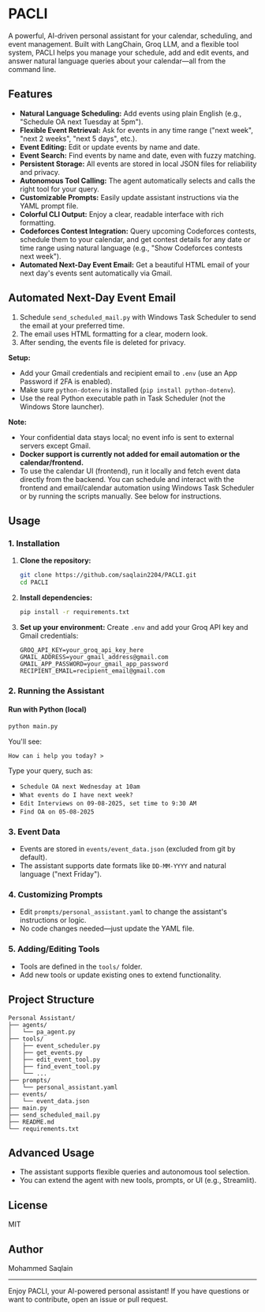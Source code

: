 # PACLI

A powerful, AI-driven personal assistant for your calendar, scheduling, and event management. Built with LangChain, Groq LLM, and a flexible tool system, PACLI helps you manage your schedule, add and edit events, and answer natural language queries about your calendar—all from the command line.

## Features
- **Natural Language Scheduling:** Add events using plain English (e.g., "Schedule OA next Tuesday at 5pm").
- **Flexible Event Retrieval:** Ask for events in any time range ("next week", "next 2 weeks", "next 5 days", etc.).
- **Event Editing:** Edit or update events by name and date.
- **Event Search:** Find events by name and date, even with fuzzy matching.
- **Persistent Storage:** All events are stored in local JSON files for reliability and privacy.
- **Autonomous Tool Calling:** The agent automatically selects and calls the right tool for your query.
- **Customizable Prompts:** Easily update assistant instructions via the YAML prompt file.
- **Colorful CLI Output:** Enjoy a clear, readable interface with rich formatting.
- **Codeforces Contest Integration:** Query upcoming Codeforces contests, schedule them to your calendar, and get contest details for any date or time range using natural language (e.g., "Show Codeforces contests next week").
- **Automated Next-Day Event Email:** Get a beautiful HTML email of your next day's events sent automatically via Gmail.

## Automated Next-Day Event Email

1. Schedule `send_scheduled_mail.py` with Windows Task Scheduler to send the email at your preferred time.
2. The email uses HTML formatting for a clear, modern look.
3. After sending, the events file is deleted for privacy.

**Setup:**
- Add your Gmail credentials and recipient email to `.env` (use an App Password if 2FA is enabled).
- Make sure `python-dotenv` is installed (`pip install python-dotenv`).
- Use the real Python executable path in Task Scheduler (not the Windows Store launcher).


**Note:**
- Your confidential data stays local; no event info is sent to external servers except Gmail.
- **Docker support is currently not added for email automation or the calendar/frontend.**
- To use the calendar UI (frontend), run it locally and fetch event data directly from the backend. You can schedule and interact with the frontend and email/calendar automation using Windows Task Scheduler or by running the scripts manually. See below for instructions.

## Usage

### 1. Installation

1. **Clone the repository:**
   ```sh
   git clone https://github.com/saqlain2204/PACLI.git
   cd PACLI
   ```
2. **Install dependencies:**
   ```sh
   pip install -r requirements.txt
   ```
3. **Set up your environment:**
    Create `.env` and add your Groq API key and Gmail credentials:
     ```env
     GROQ_API_KEY=your_groq_api_key_here
     GMAIL_ADDRESS=your_gmail_address@gmail.com
     GMAIL_APP_PASSWORD=your_gmail_app_password
     RECIPIENT_EMAIL=recipient_email@gmail.com
     ```

### 2. Running the Assistant

#### Run with Python (local)
```sh
python main.py
```

You'll see:
```
How can i help you today? >
```
Type your query, such as:
- `Schedule OA next Wednesday at 10am`
- `What events do I have next week?`
- `Edit Interviews on 09-08-2025, set time to 9:30 AM`
- `Find OA on 05-08-2025`

### 3. Event Data
- Events are stored in `events/event_data.json` (excluded from git by default).
- The assistant supports date formats like `DD-MM-YYYY` and natural language ("next Friday").

### 4. Customizing Prompts
- Edit `prompts/personal_assistant.yaml` to change the assistant's instructions or logic.
- No code changes needed—just update the YAML file.

### 5. Adding/Editing Tools
- Tools are defined in the `tools/` folder.
- Add new tools or update existing ones to extend functionality.

## Project Structure
```
Personal Assistant/
├── agents/
│   └── pa_agent.py
├── tools/
│   ├── event_scheduler.py
│   ├── get_events.py
│   ├── edit_event_tool.py
│   ├── find_event_tool.py
│   └── ...
├── prompts/
│   └── personal_assistant.yaml
├── events/
│   └── event_data.json
├── main.py
├── send_scheduled_mail.py
├── README.md
└── requirements.txt
```

## Advanced Usage
- The assistant supports flexible queries and autonomous tool selection.
- You can extend the agent with new tools, prompts, or UI (e.g., Streamlit).

## License
MIT

## Author
Mohammed Saqlain

---
Enjoy PACLI, your AI-powered personal assistant! If you have questions or want to contribute, open an issue or pull request.

